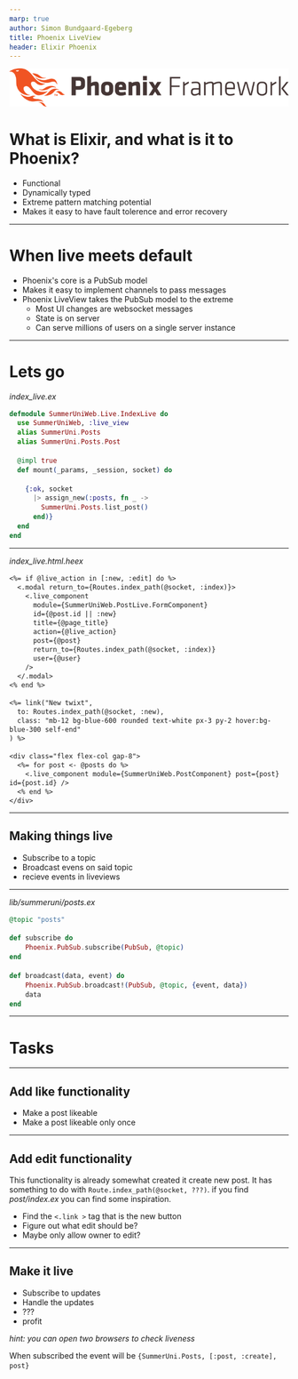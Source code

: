 ```yaml
---
marp: true
author: Simon Bundgaard-Egeberg
title: Phoenix LiveView
header: Elixir Phoenix
---
```


![width:100%](phoenix.png) <!-- Setting width to 200px -->

# What is Elixir, and what is it to Phoenix?

- Functional
- Dynamically typed
- Extreme pattern matching potential
- Makes it easy to have fault tolerence and error recovery

---

# When live meets default

- Phoenix's core is a PubSub model
- Makes it easy to implement channels to pass messages
- Phoenix LiveView takes the PubSub model to the extreme
  - Most UI changes are websocket messages
  - State is on server
  - Can serve millions of users on a single server instance

---

# Lets go

_index_live.ex_

```elixir
defmodule SummerUniWeb.Live.IndexLive do
  use SummerUniWeb, :live_view
  alias SummerUni.Posts
  alias SummerUni.Posts.Post

  @impl true
  def mount(_params, _session, socket) do

    {:ok, socket
      |> assign_new(:posts, fn _ ->
        SummerUni.Posts.list_post()
      end)}
  end
end
```

---

_index_live.html.heex_

```
<%= if @live_action in [:new, :edit] do %>
  <.modal return_to={Routes.index_path(@socket, :index)}>
    <.live_component
      module={SummerUniWeb.PostLive.FormComponent}
      id={@post.id || :new}
      title={@page_title}
      action={@live_action}
      post={@post}
      return_to={Routes.index_path(@socket, :index)}
      user={@user}
    />
  </.modal>
<% end %>

<%= link("New twixt",
  to: Routes.index_path(@socket, :new),
  class: "mb-12 bg-blue-600 rounded text-white px-3 py-2 hover:bg-blue-300 self-end"
) %>

<div class="flex flex-col gap-8">
  <%= for post <- @posts do %>
    <.live_component module={SummerUniWeb.PostComponent} post={post} id={post.id} />
  <% end %>
</div>

```

---

## Making things live

- Subscribe to a topic
- Broadcast evens on said topic
- recieve events in liveviews

---

_lib/summeruni/posts.ex_

```elixir
@topic "posts"

def subscribe do
    Phoenix.PubSub.subscribe(PubSub, @topic)
end

def broadcast(data, event) do
    Phoenix.PubSub.broadcast!(PubSub, @topic, {event, data})
    data
end
```

---

# Tasks

---

## Add like functionality

- Make a post likeable
- Make a post likeable only once

---

## Add edit functionality

This functionality is already somewhat created it create new post.
It has something to do with `Route.index_path(@socket, ???)`.
if you find _post/index.ex_ you can find some inspiration.

- Find the `<.link >` tag that is the new button
- Figure out what edit should be?
- Maybe only allow owner to edit?

---

## Make it live

- Subscribe to updates
- Handle the updates
- ???
- profit

_hint: you can open two browsers to check liveness_

When subscribed the event will be `{SummerUni.Posts, [:post, :create], post}`
